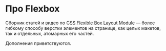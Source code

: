# Про Flexbox

Сборник статей и видео по [CSS Flexible Box Layout Module](http://www.w3.org/TR/css-flexbox-1/) — более гибкому способу верстки элементов на странице, как целых макетов, так и отдельных, атомарных его частей.

Дополнения приветствуются.
